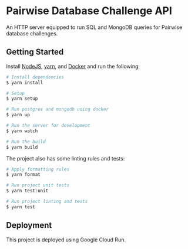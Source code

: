 # Pairwise Database Challenge API

An HTTP server equipped to run SQL and MongoDB queries for Pairwise database challenges.

## Getting Started

Install [NodeJS](https://nodejs.org/en/), [yarn](https://yarnpkg.com/lang/en/docs/), and [Docker](https://www.docker.com/) and run the following:

```sh
# Install dependencies
$ yarn install

# Setup
$ yarn setup

# Run postgres and mongodb using docker
$ yarn up

# Run the server for development
$ yarn watch

# Run the build
$ yarn build
```

The project also has some linting rules and tests:

```sh
# Apply formatting rules
$ yarn format

# Run project unit tests
$ yarn test:unit

# Run project linting and tests
$ yarn test
```

## Deployment

This project is deployed using Google Cloud Run.
